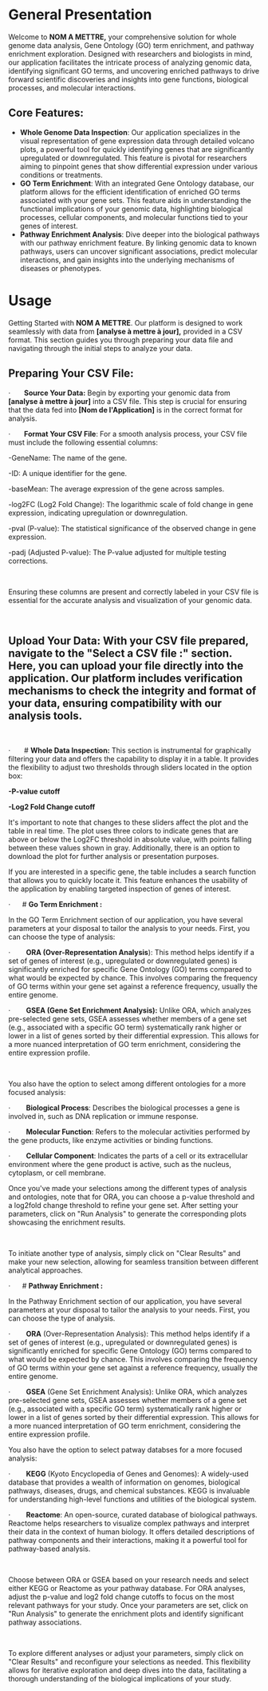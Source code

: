 # **General Presentation**

Welcome to **NOM A METTRE,** your comprehensive solution for whole genome data analysis, Gene Ontology (GO) term enrichment, and pathway enrichment exploration. Designed with researchers and biologists in mind, our application facilitates the intricate process of analyzing genomic data, identifying significant GO terms, and uncovering enriched pathways to drive forward scientific discoveries and insights into gene functions, biological processes, and molecular interactions.

## **Core Features:**

- **Whole Genome Data Inspection**: Our application specializes in the visual representation of gene expression data through detailed volcano plots, a powerful tool for quickly identifying genes that are significantly upregulated or downregulated. This feature is pivotal for researchers aiming to pinpoint genes that show differential expression under various conditions or treatments.
- **GO Term Enrichment**: With an integrated Gene Ontology database, our platform allows for the efficient identification of enriched GO terms associated with your gene sets. This feature aids in understanding the functional implications of your genomic data, highlighting biological processes, cellular components, and molecular functions tied to your genes of interest.
- **Pathway Enrichment Analysis**: Dive deeper into the biological pathways with our pathway enrichment feature. By linking genomic data to known pathways, users can uncover significant associations, predict molecular interactions, and gain insights into the underlying mechanisms of diseases or phenotypes.

# **Usage**

Getting Started with **NOM A METTRE**. Our platform is designed to work seamlessly with data from **\[analyse à mettre à jour\],** provided in a CSV format. This section guides you through preparing your data file and navigating through the initial steps to analyze your data.

## **Preparing Your CSV File:**

·       **Source Your Data:** Begin by exporting your genomic data from **\[analyse à mettre à jour\]** into a CSV file. This step is crucial for ensuring that the data fed into **\[Nom de l'Application\]** is in the correct format for analysis.

·       **Format Your CSV File**: For a smooth analysis process, your CSV file must include the following essential columns:

\-GeneName: The name of the gene.

\-ID: A unique identifier for the gene.

\-baseMean: The average expression of the gene across samples.

\-log2FC (Log2 Fold Change): The logarithmic scale of fold change in gene expression, indicating upregulation or downregulation.

\-pval (P-value): The statistical significance of the observed change in gene expression.

\-padj (Adjusted P-value): The P-value adjusted for multiple testing corrections.

&nbsp;

Ensuring these columns are present and correctly labeled in your CSV file is essential for the accurate analysis and visualization of your genomic data.

&nbsp;

## **Upload Your Data:** With your CSV file prepared, navigate to the "Select a CSV file :" section. Here, you can upload your file directly into the application. Our platform includes verification mechanisms to check the integrity and format of your data, ensuring compatibility with our analysis tools.

&nbsp;

·       # **Whole Data Inspection:** This section is instrumental for graphically filtering your data and offers the capability to display it in a table. It provides the flexibility to adjust two thresholds through sliders located in the option box:

**\-P-value cutoff**

**\-Log2 Fold Change cutoff**

It's important to note that changes to these sliders affect the plot and the table in real time. The plot uses three colors to indicate genes that are above or below the Log2FC threshold in absolute value, with points falling between these values shown in gray. Additionally, there is an option to download the plot for further analysis or presentation purposes.

If you are interested in a specific gene, the table includes a search function that allows you to quickly locate it. This feature enhances the usability of the application by enabling targeted inspection of genes of interest.

·      # **Go Term Enrichment :**

In the GO Term Enrichment section of our application, you have several parameters at your disposal to tailor the analysis to your needs. First, you can choose the type of analysis:

·        **ORA (Over-Representation Analysis**): This method helps identify if a set of genes of interest (e.g., upregulated or downregulated genes) is significantly enriched for specific Gene Ontology (GO) terms compared to what would be expected by chance. This involves comparing the frequency of GO terms within your gene set against a reference frequency, usually the entire genome.

·        **GSEA (Gene Set Enrichment Analysis):** Unlike ORA, which analyzes pre-selected gene sets, GSEA assesses whether members of a gene set (e.g., associated with a specific GO term) systematically rank higher or lower in a list of genes sorted by their differential expression. This allows for a more nuanced interpretation of GO term enrichment, considering the entire expression profile.

&nbsp;

You also have the option to select among different ontologies for a more focused analysis:

·        **Biological Process**: Describes the biological processes a gene is involved in, such as DNA replication or immune response.

·        **Molecular Function**: Refers to the molecular activities performed by the gene products, like enzyme activities or binding functions.

·        **Cellular Component**: Indicates the parts of a cell or its extracellular environment where the gene product is active, such as the nucleus, cytoplasm, or cell membrane.

Once you've made your selections among the different types of analysis and ontologies, note that for ORA, you can choose a p-value threshold and a log2fold change threshold to refine your gene set. After setting your parameters, click on "Run Analysis" to generate the corresponding plots showcasing the enrichment results.

&nbsp;

To initiate another type of analysis, simply click on "Clear Results" and make your new selection, allowing for seamless transition between different analytical approaches.

·      # **Pathway Enrichment :**

In the Pathway Enrichment section of our application, you have several parameters at your disposal to tailor the analysis to your needs. First, you can choose the type of analysis.

·        **ORA** (Over-Representation Analysis): This method helps identify if a set of genes of interest (e.g., upregulated or downregulated genes) is significantly enriched for specific Gene Ontology (GO) terms compared to what would be expected by chance. This involves comparing the frequency of GO terms within your gene set against a reference frequency, usually the entire genome.

·        **GSEA** (Gene Set Enrichment Analysis): Unlike ORA, which analyzes pre-selected gene sets, GSEA assesses whether members of a gene set (e.g., associated with a specific GO term) systematically rank higher or lower in a list of genes sorted by their differential expression. This allows for a more nuanced interpretation of GO term enrichment, considering the entire expression profile.

You also have the option to select patway databses for a more focused analysis:

·        **KEGG** (Kyoto Encyclopedia of Genes and Genomes): A widely-used database that provides a wealth of information on genomes, biological pathways, diseases, drugs, and chemical substances. KEGG is invaluable for understanding high-level functions and utilities of the biological system.

·        **Reactome**: An open-source, curated database of biological pathways. Reactome helps researchers to visualize complex pathways and interpret their data in the context of human biology. It offers detailed descriptions of pathway components and their interactions, making it a powerful tool for pathway-based analysis.

&nbsp;

Choose between ORA or GSEA based on your research needs and select either KEGG or Reactome as your pathway database. For ORA analyses, adjust the p-value and log2 fold change cutoffs to focus on the most relevant pathways for your study. Once your parameters are set, click on "Run Analysis" to generate the enrichment plots and identify significant pathway associations.

&nbsp;

To explore different analyses or adjust your parameters, simply click on "Clear Results" and reconfigure your selections as needed. This flexibility allows for iterative exploration and deep dives into the data, facilitating a thorough understanding of the biological implications of your study.
